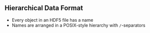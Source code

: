 ## Hierarchical Data Format
* Every object in an HDF5 file has a name
* Names are arranged in a POSIX-style hierarchy with `/`-separators
